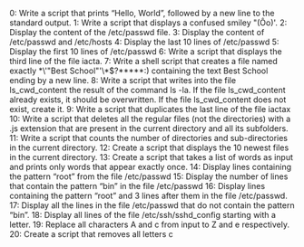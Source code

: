 0: Write a script that prints “Hello, World”, followed by a new line to the standard output.
1: Write a script that displays a confused smiley "(Ôo)'.
2: Display the content of the /etc/passwd file.
3: Display the content of /etc/passwd and /etc/hosts
4: Display the last 10 lines of /etc/passwd
5: Display the first 10 lines of /etc/passwd
6: Write a script that displays the third line of the file iacta.
7: Write a shell script that creates a file named exactly \*\\'"Best School"\'\\*$\?\*\*\*\*\*:) containing the text Best School ending by a new line. 
8: Write a script that writes into the file ls_cwd_content the result of the command ls -la. If the file ls_cwd_content already exists, it should be overwritten. If the file ls_cwd_content does not exist, create it.
9: Write a script that duplicates the last line of the file iactax
10: Write a script that deletes all the regular files (not the directories) with a .js extension that are present in the current directory and all its subfolders.
11: Write a script that counts the number of directories and sub-directories in the current directory.
12: Create a script that displays the 10 newest files in the current directory.
13: Create a script that takes a list of words as input and prints only words that appear exactly once.
14: Display lines containing the pattern “root” from the file /etc/passwd
15: Display the number of lines that contain the pattern “bin” in the file /etc/passwd
16: Display lines containing the pattern “root” and 3 lines after them in the file /etc/passwd.
17: Display all the lines in the file /etc/passwd that do not contain the pattern “bin”.
18: Display all lines of the file /etc/ssh/sshd_config starting with a letter.
19: Replace all characters A and c from input to Z and e respectively.
20: Create a script that removes all letters c